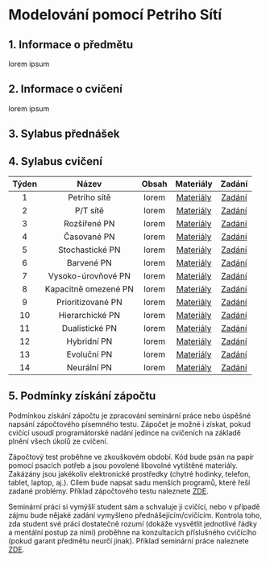 # Modelování pomocí Petriho Sítí

## 1. Informace o předmětu

lorem ipsum

## 2. Informace o cvičení

lorem ipsum

## 3. Sylabus přednášek

## 4. Sylabus cvičení

|  Týden |  Název |  Obsah | Materiály | Zadání |
| :----: | :----: | :----: |  :----:   | :----: |
|    1   |  Petriho sítě | lorem | [Materiály]() | [Zadání](https://github.com/pavelberanek91/UJEP/tree/main/MPS/Cvičen%C3%AD%201) |
|    2   | P/T sítě  | lorem | [Materiály]() | [Zadání](https://github.com/pavelberanek91/UJEP/tree/main/MPS/Cvičen%C3%AD%202) |
|    3   | Rozšířené PN  | lorem | [Materiály]() | [Zadání](https://github.com/pavelberanek91/UJEP/tree/main/MPS/Cvičen%C3%AD%203) |
|    4   | Časované PN | lorem | [Materiály]() | [Zadání](https://github.com/pavelberanek91/UJEP/tree/main/MPS/Cvičen%C3%AD%204) |
|    5   | Stochastické PN | lorem | [Materiály]() | [Zadání](https://github.com/pavelberanek91/UJEP/tree/main/MPS/Cvičen%C3%AD%205) |
|    6   | Barvené PN | lorem   | [Materiály]() | [Zadání](https://github.com/pavelberanek91/UJEP/tree/main/MPS/Cvičen%C3%AD%206) |
|    7   | Vysoko-úrovňové PN | lorem | [Materiály]() | [Zadání](https://github.com/pavelberanek91/UJEP/tree/main/MPS/Cvičen%C3%AD%207) |
|    8   | Kapacitně omezené PN | lorem | [Materiály]() | [Zadání](https://github.com/pavelberanek91/UJEP/tree/main/MPS/Cvičen%C3%AD%208) |
|    9   | Prioritizované PN | lorem | [Materiály]() | [Zadání](https://github.com/pavelberanek91/UJEP/tree/main/MPS/Cvičen%C3%AD%209) |
|   10   | Hierarchické PN | lorem | [Materiály]() | [Zadání](https://github.com/pavelberanek91/UJEP/tree/main/MPS/Cvičen%C3%AD%2010) |
|   11   | Dualistické PN | lorem | [Materiály]() | [Zadání](https://github.com/pavelberanek91/UJEP/tree/main/MPS/Cvičen%C3%AD%2011) |
|   12   | Hybridní PN | lorem | [Materiály]() | [Zadání](https://github.com/pavelberanek91/UJEP/tree/main/MPS/Cvičen%C3%AD%2012) |
|   13   | Evoluční PN | lorem | [Materiály]() | [Zadání](https://github.com/pavelberanek91/UJEP/tree/main/MPS/Cvičen%C3%AD%2013) |
|   14   | Neurální PN | lorem | [Materiály]() | [Zadání](https://github.com/pavelberanek91/UJEP/tree/main/MPS/Cvičen%C3%AD%2013) |


## 5. Podmínky získání zápočtu

Podmínkou získání zápočtu je zpracování seminární práce nebo úspěšné napsání zápočtového písemného testu. Zápočet je možné i získat, pokud cvičící usoudí programátorské nadání jedince na cvičeních na základě plnění všech úkolů ze cvičení. 

Zápočtový test proběhne ve zkouškovém období. Kód bude psán na papír pomocí psacích potřeb a jsou povolené libovolné vytištěné materiály. Zakázány jsou jakékoliv elektronické prostředky (chytré hodinky, telefon, tablet, laptop, aj.). Cílem bude napsat sadu menších programů, které řeší zadané problémy. Příklad zápočtového testu naleznete [ZDE]().

Seminární práci si vymýšlí student sám a schvaluje ji cvičící, nebo v případě zájmu bude nějaké zadání vymyšleno přednášejícím/cvičícím. Kontrola toho, zda student své práci dostatečně rozumí (dokáže vysvětlit jednotlivé řádky a mentální postup za nimi) proběhne na konzultacích příslušného cvičícího (pokud garant předmětu neurčí jinak). Příklad seminární práce naleznete [ZDE]().
